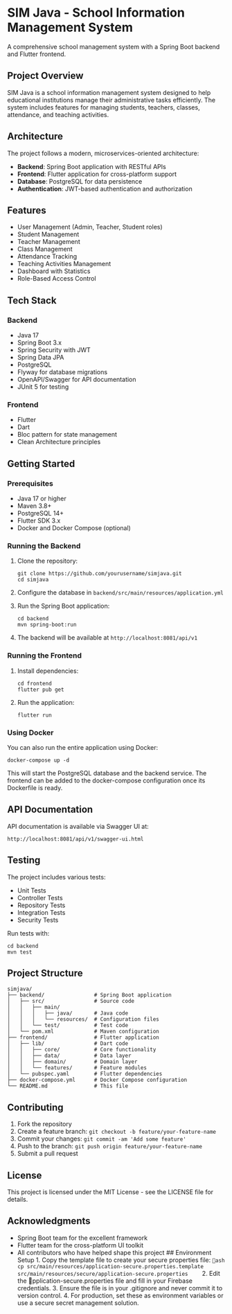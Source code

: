 # SIM Java - School Information Management System

A comprehensive school management system with a Spring Boot backend and Flutter frontend.

## Project Overview

SIM Java is a school information management system designed to help educational institutions manage their administrative tasks efficiently. The system includes features for managing students, teachers, classes, attendance, and teaching activities.

## Architecture

The project follows a modern, microservices-oriented architecture:

- **Backend**: Spring Boot application with RESTful APIs
- **Frontend**: Flutter application for cross-platform support
- **Database**: PostgreSQL for data persistence
- **Authentication**: JWT-based authentication and authorization

## Features

- User Management (Admin, Teacher, Student roles)
- Student Management
- Teacher Management
- Class Management
- Attendance Tracking
- Teaching Activities Management
- Dashboard with Statistics
- Role-Based Access Control

## Tech Stack

### Backend
- Java 17
- Spring Boot 3.x
- Spring Security with JWT
- Spring Data JPA
- PostgreSQL
- Flyway for database migrations
- OpenAPI/Swagger for API documentation
- JUnit 5 for testing

### Frontend
- Flutter
- Dart
- Bloc pattern for state management
- Clean Architecture principles

## Getting Started

### Prerequisites
- Java 17 or higher
- Maven 3.8+
- PostgreSQL 14+
- Flutter SDK 3.x
- Docker and Docker Compose (optional)

### Running the Backend

1. Clone the repository:
   ```
   git clone https://github.com/yourusername/simjava.git
   cd simjava
   ```

2. Configure the database in `backend/src/main/resources/application.yml`

3. Run the Spring Boot application:
   ```
   cd backend
   mvn spring-boot:run
   ```

4. The backend will be available at `http://localhost:8081/api/v1`

### Running the Frontend

1. Install dependencies:
   ```
   cd frontend
   flutter pub get
   ```

2. Run the application:
   ```
   flutter run
   ```

### Using Docker

You can also run the entire application using Docker:

```
docker-compose up -d
```

This will start the PostgreSQL database and the backend service. The frontend can be added to the docker-compose configuration once its Dockerfile is ready.

## API Documentation

API documentation is available via Swagger UI at:
```
http://localhost:8081/api/v1/swagger-ui.html
```

## Testing

The project includes various tests:

- Unit Tests
- Controller Tests
- Repository Tests
- Integration Tests
- Security Tests

Run tests with:
```
cd backend
mvn test
```

## Project Structure

```
simjava/
├── backend/                # Spring Boot application
│   ├── src/                # Source code
│   │   ├── main/
│   │   │   ├── java/       # Java code
│   │   │   └── resources/  # Configuration files
│   │   └── test/           # Test code
│   └── pom.xml             # Maven configuration
├── frontend/               # Flutter application
│   ├── lib/                # Dart code
│   │   ├── core/           # Core functionality
│   │   ├── data/           # Data layer
│   │   ├── domain/         # Domain layer
│   │   └── features/       # Feature modules
│   └── pubspec.yaml        # Flutter dependencies
├── docker-compose.yml      # Docker Compose configuration
└── README.md               # This file
```

## Contributing

1. Fork the repository
2. Create a feature branch: `git checkout -b feature/your-feature-name`
3. Commit your changes: `git commit -am 'Add some feature'`
4. Push to the branch: `git push origin feature/your-feature-name`
5. Submit a pull request

## License

This project is licensed under the MIT License - see the LICENSE file for details.

## Acknowledgments

- Spring Boot team for the excellent framework
- Flutter team for the cross-platform UI toolkit
- All contributors who have helped shape this project
 # #   E n v i r o n m e n t   S e t u p 
 
 1 .   C o p y   t h e   t e m p l a t e   f i l e   t o   c r e a t e   y o u r   s e c u r e   p r o p e r t i e s   f i l e : 
       `  a s h 
       c p   s r c / m a i n / r e s o u r c e s / a p p l i c a t i o n - s e c u r e . p r o p e r t i e s . t e m p l a t e   s r c / m a i n / r e s o u r c e s / s e c u r e / a p p l i c a t i o n - s e c u r e . p r o p e r t i e s 
       ` 
 
 2 .   E d i t   t h e    p p l i c a t i o n - s e c u r e . p r o p e r t i e s   f i l e   a n d   f i l l   i n   y o u r   F i r e b a s e   c r e d e n t i a l s . 
 
 3 .   E n s u r e   t h e   f i l e   i s   i n   y o u r   . g i t i g n o r e   a n d   n e v e r   c o m m i t   i t   t o   v e r s i o n   c o n t r o l . 
 
 4 .   F o r   p r o d u c t i o n ,   s e t   t h e s e   a s   e n v i r o n m e n t   v a r i a b l e s   o r   u s e   a   s e c u r e   s e c r e t   m a n a g e m e n t   s o l u t i o n .  
 